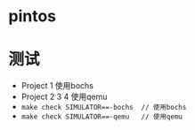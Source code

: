 # pintos

# 测试

- Project 1      使用bochs
- Project 2 3 4  使用qemu
-  `make check SIMULATOR==-bochs  // 使用bochs`
-  `make check SIMULATOR==-qemu   // 使用qemu`